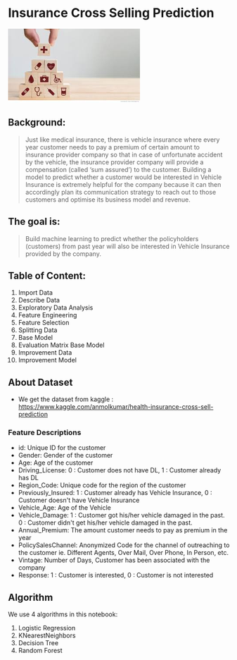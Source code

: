 # Insurance Cross Selling Prediction
![Image of CrossSell](https://github.com/alamalfaris/Insured_Cross_Sell/blob/main/img_cross.jpg)

## Background:
> Just like medical insurance, there is vehicle insurance where every year customer needs to pay a premium of certain amount to insurance provider company so that in case of unfortunate accident by the vehicle, the insurance provider company will provide a compensation (called ‘sum assured’) to the customer. Building a model to predict whether a customer would be interested in Vehicle Insurance is extremely helpful for the company because it can then accordingly plan its communication strategy to reach out to those customers and optimise its business model and revenue.

## The goal is:
> Build machine learning to predict whether the policyholders (customers) from past year will also be interested in Vehicle Insurance provided by the company.

## Table of Content:
1. Import Data
2. Describe Data
3. Exploratory Data Analysis
4. Feature Engineering
5. Feature Selection
6. Splitting Data
7. Base Model
8. Evaluation Matrix Base Model
9. Improvement Data
10. Improvement Model

## About Dataset
* We get the dataset from kaggle : https://www.kaggle.com/anmolkumar/health-insurance-cross-sell-prediction
### Feature Descriptions
- id: Unique ID for the customer
- Gender: Gender of the customer
- Age: Age of the customer
- Driving_License: 0 : Customer does not have DL, 1 : Customer already has DL
- Region_Code: Unique code for the region of the customer
- Previously_Insured: 1 : Customer already has Vehicle Insurance, 0 : Customer doesn't have Vehicle Insurance
- Vehicle_Age: Age of the Vehicle
- Vehicle_Damage: 1 : Customer got his/her vehicle damaged in the past. 0 : Customer didn't get his/her vehicle damaged in the past.
- Annual_Premium: The amount customer needs to pay as premium in the year
- PolicySalesChannel: Anonymized Code for the channel of outreaching to the customer ie. Different Agents, Over Mail, Over Phone, In Person, etc.
- Vintage: Number of Days, Customer has been associated with the company
- Response: 1 : Customer is interested, 0 : Customer is not interested

## Algorithm
We use 4 algorithms in this notebook:
1. Logistic Regression
2. KNearestNeighbors
3. Decision Tree
4. Random Forest
